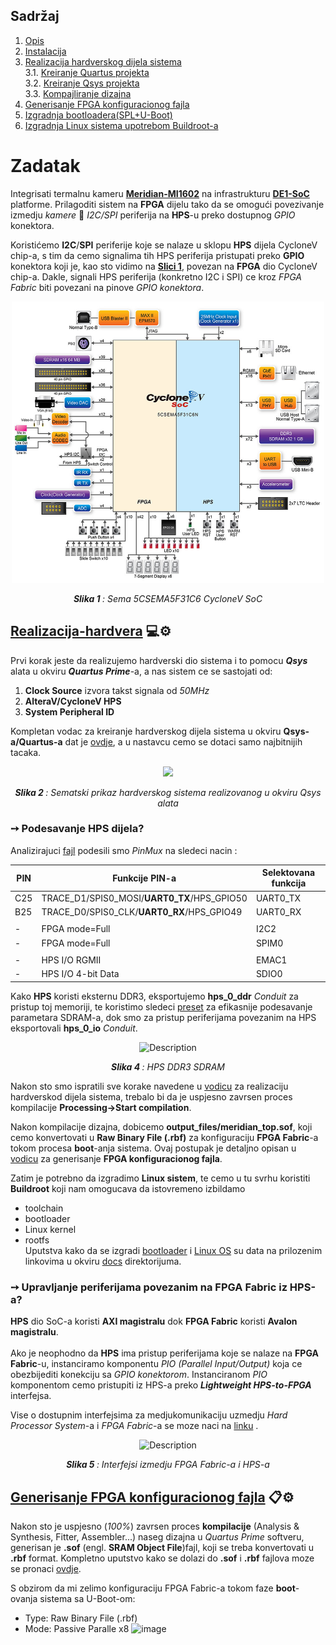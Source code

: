 ## Sadržaj
1. [Opis](#Zadatak)
2. [Instalacija](/docs/Uputstvo_za_instalaciju_softverskih_paketa.md)
3. [Realizacija hardverskog dijela sistema](/docs/Realizacija_hardverskog_dijela_sistema.md)</br>
  3.1.   [Kreiranje Quartus projekta](/docs/Realizacija_hardverskog_dijela_sistema.md#kreiranje-quartus-projekta)</br>
  3.2.   [Kreiranje Qsys projekta](/docs/Realizacija_hardverskog_dijela_sistema.md#kreiranje-qsys-projekta)</br>
  3.3.   [Kompajliranje dizajna](/docs/Realizacija_hardverskog_dijela_sistema.md#proces-kompajliranja-dizajna)</br>
4. [Generisanje FPGA konfiguracionog fajla](docs/Generisanje_FPGA_konfiguracionog_fajla_iz_QuartusPrime_projekta.md)
5. [Izgradnja bootloadera(SPL+U-Boot)](/docs/SPL+U-Boot.md)
6. [Izgradnja Linux sistema upotrebom Buildroot-a](docs/Generisanje_sistema_koriscenjem_Buildroot_alata.md)

  
# Zadatak
Integrisati termalnu kameru [**Meridian-MI1602**](https://www.meridianinno.com/products) na infrastrukturu [**DE1-SoC**](https://www.terasic.com.tw/cgi-bin/page/archive.pl?Language=English&No=836) platforme.
Prilagoditi sistem na **FPGA** dijelu tako da se omogući povezivanje izmedju *kamere* 🔄 *I2C/SPI* periferija na **HPS**-u preko dostupnog *GPIO* konektora.</br>

Koristićemo **I2C**/**SPI** periferije koje se nalaze u sklopu **HPS** dijela CycloneV chip-a, s tim da cemo signalima tih HPS periferija pristupati preko **GPIO** konektora koji je, kao sto vidimo na [**Slici 1**](docs/5CSEMA5F31C6_shema.jpg),
povezan na **FPGA** dio CycloneV chip-a. Dakle, signali HPS periferija (konkretno I2C i SPI) ce kroz *FPGA Fabric* biti povezani na pinove *GPIO konektora*.

<p align="center">
  <img src="/docs/5CSEMA5F31C6_shema.jpg" alt="Description" width="500" height="450"/>
</p>
<p align="center"><i><b>Slika 1 </b>: Sema 5CSEMA5F31C6 CycloneV SoC</i></p>

## [Realizacija-hardvera](/docs/Realizacija_hardverskog_dijela_sistema.md) 💻⚙️

Prvi korak jeste da realizujemo hardverski dio sistema i to pomocu ***Qsys*** alata u okviru ***Quartus Prime***-a, a nas sistem ce se sastojati od:
1. **Clock Source** izvora takst signala od *50MHz*
2. **AlteraV/CycloneV HPS**
3. **System Peripheral ID**

Kompletan vodac za kreiranje hardverskog dijela sistema u okviru **Qsys-a/Quartus-a** dat je [ovdje](/docs/Realizacija_hardvera.md), a u nastavcu cemo se dotaci samo najbitnijih tacaka.</br>
<p align="center">
  <img src="https://github.com/user-attachments/assets/c6c00afe-a715-402d-a3eb-ae2d53a5833d"/>
</p>
<p align="center"><i><b>Slika 2 </b>: Sematski prikaz hardverskog sistema realizovanog u okviru Qsys alata</i></p>

### ➙ Podesavanje HPS dijela?

Analizirajuci [fajl](docs/DE1-SoC_schematic.pdf) podesili smo *PinMux* na sledeci nacin :

|   PIN   |               Funkcije PIN-a                   |    Selektovana funkcija   |
|---------|------------------------------------------------|---------------------------|
|   C25   |   TRACE_D1/SPIS0_MOSI/**UART0_TX**/HPS_GPIO50  |       UART0_TX            |
|   B25   |   TRACE_D0/SPIS0_CLK/**UART0_RX**/HPS_GPIO49   |       UART0_RX            |
|         |                                                |                           |
|    -    |      FPGA mode=Full                            |          I2C2             |
|    -    |      FPGA mode=Full                            |          SPIM0            |
|         |                                                |                           |
|    -    |      HPS I/O  RGMII                            |          EMAC1            |
|    -    |      HPS I/O  4-bit Data                       |          SDIO0            |


Kako **HPS** koristi eksternu DDR3, eksportujemo **hps_0_ddr** *Conduit* za pristup toj memoriji, te koristimo sledeci [preset](presets/de1-soc-hps-ddr.qprs) za efikasnije
podesavanje parametara SDRAM-a, dok smo za pristup periferijama povezanim na HPS eksportovali **hps_0_io** *Conduit*.
<p align="center">
  <img src="https://github.com/user-attachments/assets/4b8efe33-9130-4fd5-876d-3a1d582d8ce0" alt="Description" width="500" height="250"/>
</p>
<p align="center"><i><b>Slika 4 </b>: HPS DDR3 SDRAM</i></p>

Nakon sto smo ispratili sve korake navedene u [vodicu](/docs/Realizacija_hardvera.md) za realizaciju hardverskod dijela sistema, trebalo bi da je uspjesno zavrsen proces</br>
kompilacije **Processing->Start compilation**. 


Nakon kompilacije dizajna, dobicemo **output_files/meridian_top.sof**, koji cemo konvertovati u **Raw Binary File (.rbf)** za konfiguraciju **FPGA Fabric**-a tokom procesa **boot**-anja sistema. Ovaj postupak je detaljno opisan u [vodicu](/docs/Generisanje_FPGA_konfiguracionog_fajla_iz_QuartusPrime_projekta.md) za generisanje **FPGA konfiguracionog fajla**.


Zatim je potrebno da izgradimo **Linux sistem**, te cemo u tu svrhu koristiti **Buildroot** koji nam omogucava da istovremeno izbildamo
- toolchain
- bootloader
- Linux kernel
- rootfs</br>
Uputstva kako da se izgradi [bootloader](/docs/SPL+U-Boot.md) i [Linux OS](docs/Generisanje_sistema_koriscenjem_Buildroot_alata.md) su data na prilozenim linkovima u okviru [docs](/docs) direktorijuma.


### ➙ Upravljanje periferijama povezanim na FPGA Fabric iz HPS-a?


**HPS** dio SoC-a koristi **AXI magistralu** dok **FPGA Fabric** koristi **Avalon magistralu**. </br></br>
Ako je neophodno da **HPS** ima pristup periferijama koje se nalaze na **FPGA Fabric**-u, instanciramo komponentu *PIO (Parallel Input/Output)* koja ce obezbijediti konekciju sa *GPIO konektorom*. Instanciranom *PIO* komponentom cemo pristupiti iz HPS-a preko ***Lightweight HPS-to-FPGA*** interfejsa.

Vise o dostupnim interfejsima za medjukomunikaciju uzmedju *Hard Processor System*-a i *FPGA Fabric*-a se moze naci na [linku](https://haoxinshengic.com/interconnection-structure-between-fpga-and-hps/) .

<p align="center">
  <img src="https://github.com/user-attachments/assets/3a4e3280-7254-49fc-9a70-348a42c5ef2e" alt="Description" width="500" height="400"/>
</p>
<p align="center"><i><b>Slika 5 </b>: Interfejsi izmedju FPGA Fabric-a i HPS-a</i></p>

## [Generisanje FPGA konfiguracionog fajla](/docs/Generisanje_FPGA_konfiguracionog_fajla_iz_QuartusPrime_projekta.md) 📋⚙️

Nakon sto je uspjesno (*100%*) zavrsen proces **kompilacije** (Analysis & Synthesis, Fitter, Assembler...) naseg dizajna u *Quartus Prime* softveru, generisan je **.sof** (engl. **SRAM Object File**)fajl,
koji se treba konvertovati u **.rbf** format. Kompletno uputstvo kako se dolazi do **.sof** i **.rbf** fajlova moze se pronaci [ovdje](/docs/Generisanje_FPGA_konfiguracionog_fajla_iz_QuartusPrime_projekta.md).

S obzirom da mi zelimo konfiguraciju FPGA Fabric-a tokom faze **boot**-ovanja sistema sa U-Boot-om:
- Type: Raw Binary File (.rbf)
- Mode: Passive Paralle x8
![image](https://github.com/user-attachments/assets/0c828854-1882-44c3-92b1-0ce0897102cb)






